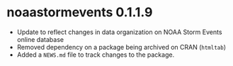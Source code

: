 # noaastormevents 0.1.1.9

* Update to reflect changes in data organization on NOAA Storm Events
online database
* Removed dependency on a package being archived on CRAN (`htmltab`)
* Added a `NEWS.md` file to track changes to the package.
